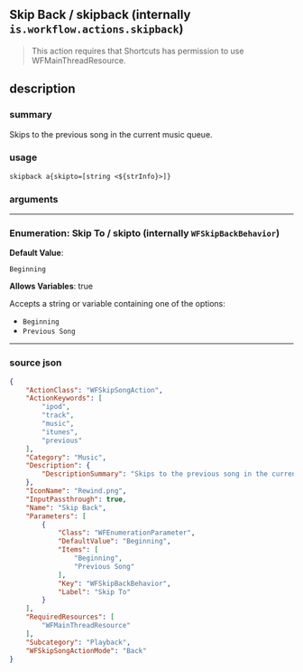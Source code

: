 
## Skip Back / skipback (internally `is.workflow.actions.skipback`)

> This action requires that Shortcuts has permission to use WFMainThreadResource.


## description

### summary

Skips to the previous song in the current music queue.


### usage
```
skipback a{skipto=[string <${strInfo}>]}
```

### arguments

---

### Enumeration: Skip To / skipto (internally `WFSkipBackBehavior`)
**Default Value**:
```
Beginning
```
**Allows Variables**: true



Accepts a string 
or variable
containing one of the options:

- `Beginning`
- `Previous Song`

---

### source json

```json
{
	"ActionClass": "WFSkipSongAction",
	"ActionKeywords": [
		"ipod",
		"track",
		"music",
		"itunes",
		"previous"
	],
	"Category": "Music",
	"Description": {
		"DescriptionSummary": "Skips to the previous song in the current music queue."
	},
	"IconName": "Rewind.png",
	"InputPassthrough": true,
	"Name": "Skip Back",
	"Parameters": [
		{
			"Class": "WFEnumerationParameter",
			"DefaultValue": "Beginning",
			"Items": [
				"Beginning",
				"Previous Song"
			],
			"Key": "WFSkipBackBehavior",
			"Label": "Skip To"
		}
	],
	"RequiredResources": [
		"WFMainThreadResource"
	],
	"Subcategory": "Playback",
	"WFSkipSongActionMode": "Back"
}
```
